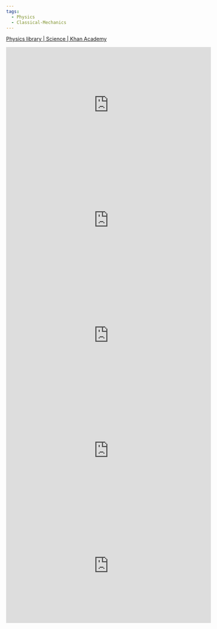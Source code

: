 ```yaml
---
tags:
  - Physics
  - Classical-Mechanics
---
```


[Physics library | Science | Khan Academy](https://www.khanacademy.org/science/physics)




<iframe width="560" height="315" src="https://www.youtube.com/embed/eCJ76hz7jPM?si=TR8tHQXv0ziNDtSx" title="YouTube video player" frameborder="0" allow="accelerometer; autoplay; clipboard-write; encrypted-media; gyroscope; picture-in-picture; web-share" referrerpolicy="strict-origin-when-cross-origin" allowfullscreen></iframe>


<iframe width="560" height="315" src="https://www.youtube.com/embed/AGxOWIuaBP8?si=JJ-2HDZBwoqOEO30" title="YouTube video player" frameborder="0" allow="accelerometer; autoplay; clipboard-write; encrypted-media; gyroscope; picture-in-picture; web-share" referrerpolicy="strict-origin-when-cross-origin" allowfullscreen></iframe>


<iframe width="560" height="315" src="https://www.youtube.com/embed/qGTYSAeLTOE?si=tSnXcdbVnVQqXZzN" title="YouTube video player" frameborder="0" allow="accelerometer; autoplay; clipboard-write; encrypted-media; gyroscope; picture-in-picture; web-share" referrerpolicy="strict-origin-when-cross-origin" allowfullscreen></iframe>
<iframe width="560" height="315" src="https://www.youtube.com/embed/ihNZlp7iUHE?si=rxKhD5YESCYUmETS" title="YouTube video player" frameborder="0" allow="accelerometer; autoplay; clipboard-write; encrypted-media; gyroscope; picture-in-picture; web-share" referrerpolicy="strict-origin-when-cross-origin" allowfullscreen></iframe>

<iframe width="560" height="315" src="https://www.youtube.com/embed/3yaZ7lkQPUQ?si=0EftbBu0R0snDBl6" title="YouTube video player" frameborder="0" allow="accelerometer; autoplay; clipboard-write; encrypted-media; gyroscope; picture-in-picture; web-share" referrerpolicy="strict-origin-when-cross-origin" allowfullscreen></iframe>
